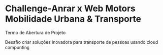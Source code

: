# Challenge-Anrar x Web Motors Mobilidade Urbana & Transporte

Termo de Abertura de Projeto

Desafio
criar soluções inovadora para transporte de pessoas usando cloud compunting



